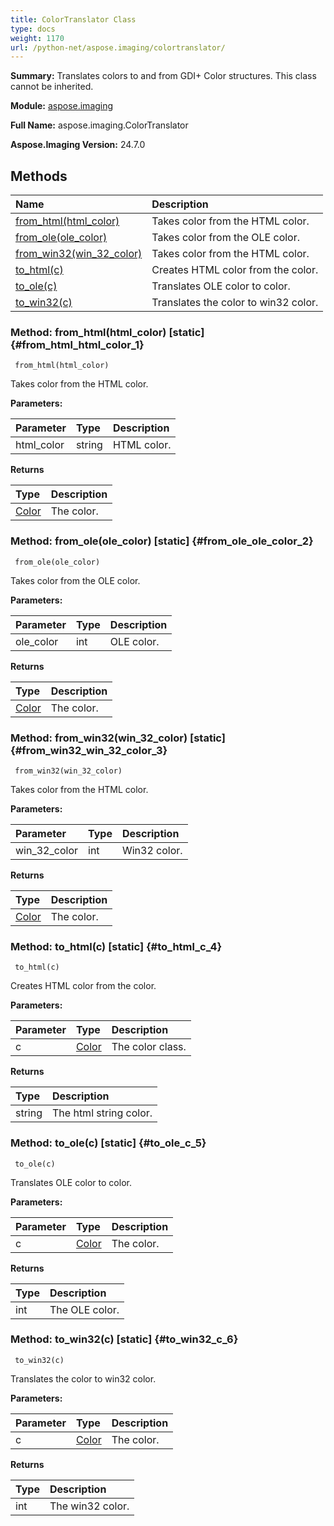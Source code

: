 ```yaml
---
title: ColorTranslator Class
type: docs
weight: 1170
url: /python-net/aspose.imaging/colortranslator/
---
```


**Summary:** Translates colors to and from GDI+ Color structures. This class cannot be inherited.

**Module:** [aspose.imaging](/imaging/python-net/aspose.imaging/)

**Full Name:** aspose.imaging.ColorTranslator

**Aspose.Imaging Version:** 24.7.0

## **Methods**
| **Name** | **Description** |
| :- | :- |
| [from_html(html_color)](#from_html_html_color_1) | Takes color from the HTML color. |
| [from_ole(ole_color)](#from_ole_ole_color_2) | Takes color from the OLE color. |
| [from_win32(win_32_color)](#from_win32_win_32_color_3) | Takes color from the HTML color. |
| [to_html(c)](#to_html_c_4) | Creates HTML color  from the color. |
| [to_ole(c)](#to_ole_c_5) | Translates OLE color to color. |
| [to_win32(c)](#to_win32_c_6) | Translates the color to win32 color. |


### Method: from_html(html_color)  [static] {#from_html_html_color_1}


```
 from_html(html_color) 
```

Takes color from the HTML color.

**Parameters:**

| Parameter | Type | Description |
| :- | :- | :- |
| html_color | string | HTML color. |

**Returns**

| Type | Description |
| :- | :- |
| [Color](/imaging/python-net/aspose.imaging/color) | The color. |


### Method: from_ole(ole_color)  [static] {#from_ole_ole_color_2}


```
 from_ole(ole_color) 
```

Takes color from the OLE color.

**Parameters:**

| Parameter | Type | Description |
| :- | :- | :- |
| ole_color | int | OLE color. |

**Returns**

| Type | Description |
| :- | :- |
| [Color](/imaging/python-net/aspose.imaging/color) | The color. |


### Method: from_win32(win_32_color)  [static] {#from_win32_win_32_color_3}


```
 from_win32(win_32_color) 
```

Takes color from the HTML color.

**Parameters:**

| Parameter | Type | Description |
| :- | :- | :- |
| win_32_color | int | Win32 color. |

**Returns**

| Type | Description |
| :- | :- |
| [Color](/imaging/python-net/aspose.imaging/color) | The color. |


### Method: to_html(c)  [static] {#to_html_c_4}


```
 to_html(c) 
```

Creates HTML color  from the color.

**Parameters:**

| Parameter | Type | Description |
| :- | :- | :- |
| c | [Color](/imaging/python-net/aspose.imaging/color) | The color class. |

**Returns**

| Type | Description |
| :- | :- |
| string | The html string color. |


### Method: to_ole(c)  [static] {#to_ole_c_5}


```
 to_ole(c) 
```

Translates OLE color to color.

**Parameters:**

| Parameter | Type | Description |
| :- | :- | :- |
| c | [Color](/imaging/python-net/aspose.imaging/color) | The color. |

**Returns**

| Type | Description |
| :- | :- |
| int | The OLE color. |


### Method: to_win32(c)  [static] {#to_win32_c_6}


```
 to_win32(c) 
```

Translates the color to win32 color.

**Parameters:**

| Parameter | Type | Description |
| :- | :- | :- |
| c | [Color](/imaging/python-net/aspose.imaging/color) | The color. |

**Returns**

| Type | Description |
| :- | :- |
| int | The win32 color. |


